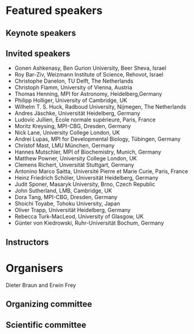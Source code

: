 # Featured speakers

## Keynote speakers


## Invited speakers
+ Gonen Ashkenasy, Ben Gurion University, Beer Sheva, Israel
+ Roy Bar-Ziv, Weizmann Institute of Science, Rehovot, Israel
+ Christophe Danelon, TU Delft, The Netherlands
+ Christoph Flamm, University of Vienna, Austria
+ Thomas Henning, MPI for Astronomy, Heidelberg,Germany
+ Philipp Holliger, University of Cambridge, UK
+ Wilhelm T. S. Huck, Radboud University, Nijmegen, The Netherlands
+ Andres Jäschke, Universität Heidelberg, Germany
+ Ludovic Jullien, École normale supérieure, Paris, France
+ Moritz Kreysing, MPI-CBG, Dresden, Germany
+ Nick Lane, University College London, UK
+ Andrei Lupas, MPI for Developmental Biology, Tübingen, Germany
+ Christof Mast, LMU München, Germany
+ Hannes Mutschler, MPI of Biochemistry, Munich, Germany
+ Matthew Powner, University College London, UK
+ Clemens Richert, Unversität Stuttgart, Germany
+ Antonino Marco Saitta, Université Pierre et Marie Curie, Paris, France
+ Heinz Friedrich Schöler, Universität Heidelberg, Germany
+ Judit Sponer, Masaryk University, Brno, Czech Republic
+ John Sutherland, LMB, Cambridge, UK
+ Dora Tang, MPI-CBG, Dresden, Germany
+ Shoichi Toyabe, Tohoku University, Japan
+ Oliver Trapp, Universität Heidelberg, Germany
+ Rebecca Turk-MacLeod, University of Glasgow, UK
+ Günter von Kiedrowski, Ruhr-Universität Bochum, Germany

## Instructors


# Organisers
Dieter Braun and Erwin Frey 

## Organizing committee


## Scientific committee
